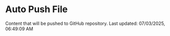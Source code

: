 # Auto Push File

Content that will be pushed to GitHub repository.
Last updated: 07/03/2025, 06:49:09 AM